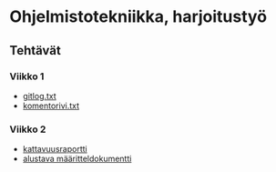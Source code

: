 # Ohjelmistotekniikka, harjoitustyö
## Tehtävät
### Viikko 1

* [gitlog.txt](https://github.com/sofmakin/ot-harjoitustyo/blob/master/laskarit/viikko1/gitlog.txt)
* [komentorivi.txt](https://github.com/sofmakin/ot-harjoitustyo/blob/master/laskarit/viikko1/komentorivi.txt)
### Viikko 2
* [kattavuusraportti](https://github.com/sofmakin/ot-harjoitustyo/blob/master/laskarit/viikko2/kattavuusraportti.md)
* [alustava määritteldokumentti](https://github.com/sofmakin/ot-harjoitustyo/blob/master/dokumentointi/alustavaMaarittelydokumentti.md)
